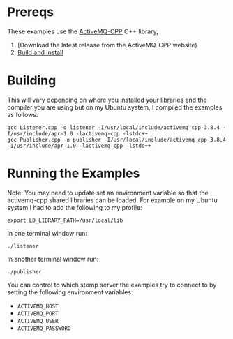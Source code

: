 Prereqs
=======

These examples use the [ActiveMQ-CPP](http://activemq.apache.org/cms) C++ library,


1. [Download the latest release from the ActiveMQ-CPP website)
2. [Build and Install](http://activemq.apache.org/cms/building.html)

Building
========

This will vary depending on where you installed your libraries and the compiler
you are using but on my Ubuntu system, I compiled the examples as follows:

    gcc Listener.cpp -o listener -I/usr/local/include/activemq-cpp-3.8.4 -I/usr/include/apr-1.0 -lactivemq-cpp -lstdc++
    gcc Publisher.cpp -o publisher -I/usr/local/include/activemq-cpp-3.8.4 -I/usr/include/apr-1.0 -lactivemq-cpp -lstdc++

Running the Examples
====================

Note: You may need to update set an environment variable so that the
activemq-cpp shared libraries can be loaded.  For example on my Ubuntu
system I had to add the following to my profile:

    export LD_LIBRARY_PATH=/usr/local/lib

In one terminal window run:

    ./listener

In another terminal window run:

    ./publisher

You can control to which stomp server the examples try to connect to by
setting the following environment variables:

* `ACTIVEMQ_HOST`
* `ACTIVEMQ_PORT`
* `ACTIVEMQ_USER`
* `ACTIVEMQ_PASSWORD`